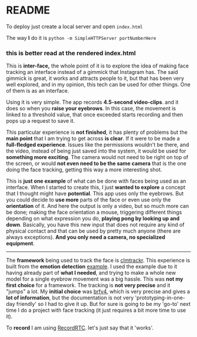 # README

To deploy just create a local server and open `index.html`

The way **I** do it is `python -m SimpleHTTPServer portNumberHere`

### this is better read at the rendered index.html

This is **inter-face,** the whole point of it is to explore the idea of making face tracking an interface instead of a gimmick that Instagram has. The said gimmick is great, it works and attracts people to it, but that has been very well explored, and in my opinion, this tech can be used for other things. One of them is as an interface.

Using it is very simple. The app records **4.5-second video-clips**. and it does so when you **raise your eyebrows**. In this case, the movement is linked to a threshold value, that once exceeded starts recording and then pops up a request to save it.

This particular experience is **not finished**, it has plenty of problems but the **main point** that I am trying to get across **is clear**.
If it were to be made a **full-fledged experience**. Issues like the permissions wouldn't be there, and the video, instead of being just saved into the system, it would be used for **something more exciting**.
The camera would not need to be right on top of the screen, or would **not even need to be the same camera** that is the one doing the face tracking, getting this way a more interesting shot.

This is **just one example** of what can be done with faces being used as an interface. When I started to create this, I just **wanted to explore** a concept that I thought might have **potential**. This app uses only the eyebrows. But you could decide to **use more** parts of the face or even use only the **orientation** of it. And here the output is only a video, but so much more can be done; making the face orientation a mouse, triggering different things depending on what expression you do, **playing pong by looking up and down**.
Basically, you have this new input that does not require any kind of physical contact and that can be used by pretty much anyone (there are always exceptions). **And you only need a camera, no specialized equipment**.

---

The **framework** being used to track the face is [clmtrackr](https://github.com/auduno/clmtrackr). This experience is built from the **emotion detection** [example](https://www.auduno.com/clmtrackr/examples/clm_emotiondetection.html). I used the example due to it having already part of **what I needed**, and trying to make a whole new model for a single eyebrow movement was a big hassle. This was **not my first choice** for a framework. The tracking is **not very precise** and it "jumps" a lot.
My **initial choice** was [brfv4](https://tastenkunst.github.io/brfv4_javascript_examples/), which is very precise and gives a **lot of information**, but the documentation is not very 'prototyping-in-one-day friendly' so I had to give it up. But for sure is going to be my 'go-to' next time I do a project with face tracking (it just requires a bit more time to use it).

To **record** I am using [RecordRTC](https://www.webrtc-experiment.com/RecordRTC/). let's just say that it 'works'.

